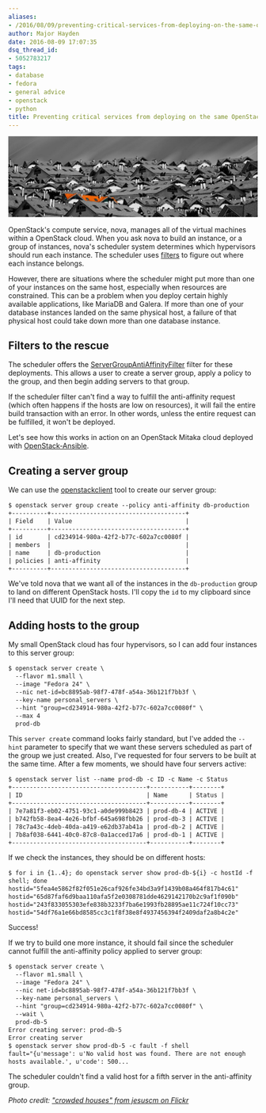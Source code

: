 ```yaml
---
aliases:
- /2016/08/09/preventing-critical-services-from-deploying-on-the-same-openstack-host/
author: Major Hayden
date: 2016-08-09 17:07:35
dsq_thread_id:
- 5052783217
tags:
- database
- fedora
- general advice
- openstack
- python
title: Preventing critical services from deploying on the same OpenStack host
---
```


![1]

OpenStack's compute service, nova, manages all of the virtual machines within a OpenStack cloud. When you ask nova to build an instance, or a group of instances, nova's scheduler system determines which hypervisors should run each instance. The scheduler uses [filters][2] to figure out where each instance belongs.

However, there are situations where the scheduler might put more than one of your instances on the same host, especially when resources are constrained. This can be a problem when you deploy certain highly available applications, like MariaDB and Galera. If more than one of your database instances landed on the same physical host, a failure of that physical host could take down more than one database instance.

## Filters to the rescue

The scheduler offers the [ServerGroupAntiAffinityFilter][3] filter for these deployments. This allows a user to create a server group, apply a policy to the group, and then begin adding servers to that group.

If the scheduler filter can't find a way to fulfill the anti-affinity request (which often happens if the hosts are low on resources), it will fail the entire build transaction with an error. In other words, unless the entire request can be fulfilled, it won't be deployed.

Let's see how this works in action on an OpenStack Mitaka cloud deployed with [OpenStack-Ansible][4].

## Creating a server group

We can use the [openstackclient][5] tool to create our server group:

```
$ openstack server group create --policy anti-affinity db-production
+----------+--------------------------------------+
| Field    | Value                                |
+----------+--------------------------------------+
| id       | cd234914-980a-42f2-b77c-602a7cc0080f |
| members  |                                      |
| name     | db-production                        |
| policies | anti-affinity                        |
+----------+--------------------------------------+
```


We've told nova that we want all of the instances in the `db-production` group to land on different OpenStack hosts. I'll copy the `id` to my clipboard since I'll need that UUID for the next step.

## Adding hosts to the group

My small OpenStack cloud has four hypervisors, so I can add four instances to this server group:

```
$ openstack server create \
  --flavor m1.small \
  --image "Fedora 24" \
  --nic net-id=bc8895ab-98f7-478f-a54a-36b121f7bb3f \
  --key-name personal_servers \
  --hint "group=cd234914-980a-42f2-b77c-602a7cc0080f" \
  --max 4
  prod-db
```


This `server create` command looks fairly standard, but I've added the `--hint` parameter to specify that we want these servers scheduled as part of the group we just created. Also, I've requested for four servers to be built at the same time. After a few moments, we should have four servers active:

```
$ openstack server list --name prod-db -c ID -c Name -c Status
+--------------------------------------+-----------+--------+
| ID                                   | Name      | Status |
+--------------------------------------+-----------+--------+
| 7e7a81f3-eb02-4751-93c1-a0de999b8423 | prod-db-4 | ACTIVE |
| b742fb58-8ea4-4e26-bfbf-645a698fbb26 | prod-db-3 | ACTIVE |
| 78c7a43c-4deb-40da-a419-e62db37ab41a | prod-db-2 | ACTIVE |
| 7b8af038-6441-40c0-87c8-0a1acced17a6 | prod-db-1 | ACTIVE |
+--------------------------------------+-----------+--------+
```


If we check the instances, they should be on different hosts:

```
$ for i in {1..4}; do openstack server show prod-db-${i} -c hostId -f shell; done
hostid="5fea4e5862f82f051e26caf926fe34bd3a9f1439b08a464f817b4c61"
hostid="65d87faf6d9baa110afa5f2e0308781dde4629142170b2c9af1f090b"
hostid="243f833055303efe838b3233f7ba6e1993fb28895ae11c724f10cc73"
hostid="54df76a1e66bd8585cc3c1f8f38e8f4937456394f2409daf2a8b4c2e"
```


Success!

If we try to build one more instance, it should fail since the scheduler cannot fulfill the anti-affinity policy applied to server group:

```
$ openstack server create \
  --flavor m1.small \
  --image "Fedora 24" \
  --nic net-id=bc8895ab-98f7-478f-a54a-36b121f7bb3f \
  --key-name personal_servers \
  --hint "group=cd234914-980a-42f2-b77c-602a7cc0080f" \
  --wait \
  prod-db-5
Error creating server: prod-db-5
Error creating server
$ openstack server show prod-db-5 -c fault -f shell
fault="{u'message': u'No valid host was found. There are not enough hosts available.', u'code': 500...
```


The scheduler couldn't find a valid host for a fifth server in the anti-affinity group.

_Photo credit: ["crowded houses" from jesuscm on Flickr][6]_

 [1]: /wp-content/uploads/2016/08/6312423035_2c53fe78e7_b-e1470762211193.jpg
 [2]: http://docs.openstack.org/mitaka/config-reference/compute/scheduler.html#filters
 [3]: http://docs.openstack.org/mitaka/config-reference/compute/scheduler.html#servergroupantiaffinityfilter
 [4]: http://docs.openstack.org/developer/openstack-ansible/
 [5]: http://docs.openstack.org/user-guide/common/cli-install-openstack-command-line-clients.html
 [6]: https://flic.kr/p/aBNPrV